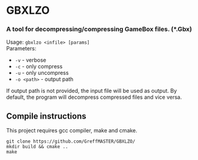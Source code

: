 # GBXLZO
### A tool for decompressing/compressing GameBox files. (*.Gbx)

Usage: `gbxlzo <infile> [params]`  
Parameters:  
- `-v`  -  verbose
- `-c`  -  only compress
- `-u`  -  only uncompress
- `-o <path>`  -  output path  
  
If output path is not provided, the input file will be used as output.
By default, the program will decompress compressed files and vice versa.

## Compile instructions  
This project requires gcc compiler, make and cmake.  

`git clone https://github.com/GreffMASTER/GBXLZO/`  
`mkdir build && cmake ..`  
`make`
